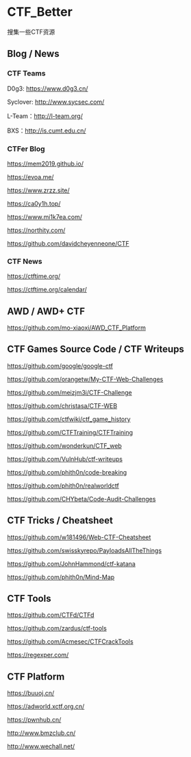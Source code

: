 # CTF_Better
搜集一些CTF资源

## Blog / News

### CTF Teams

D0g3: https://www.d0g3.cn/

Syclover: http://www.sycsec.com/

L-Team：http://l-team.org/

BXS：http://is.cumt.edu.cn/

### CTFer Blog

https://mem2019.github.io/

https://evoa.me/

https://www.zrzz.site/

https://ca0y1h.top/

https://www.mi1k7ea.com/

https://northity.com/

https://github.com/davidcheyenneone/CTF

### CTF News

https://ctftime.org/

https://ctftime.org/calendar/

## AWD / AWD+ CTF

https://github.com/mo-xiaoxi/AWD_CTF_Platform


## CTF Games Source Code / CTF Writeups

https://github.com/google/google-ctf

https://github.com/orangetw/My-CTF-Web-Challenges

https://github.com/meizjm3i/CTF-Challenge

https://github.com/christasa/CTF-WEB

https://github.com/ctfwiki/ctf_game_history

https://github.com/CTFTraining/CTFTraining

https://github.com/wonderkun/CTF_web

https://github.com/VulnHub/ctf-writeups

https://github.com/phith0n/code-breaking

https://github.com/phith0n/realworldctf

https://github.com/CHYbeta/Code-Audit-Challenges



## CTF Tricks / Cheatsheet

https://github.com/w181496/Web-CTF-Cheatsheet

https://github.com/swisskyrepo/PayloadsAllTheThings

https://github.com/JohnHammond/ctf-katana

https://github.com/phith0n/Mind-Map



## CTF Tools

https://github.com/CTFd/CTFd

https://github.com/zardus/ctf-tools

https://github.com/Acmesec/CTFCrackTools

https://regexper.com/

## CTF Platform

https://buuoj.cn/

https://adworld.xctf.org.cn/

https://pwnhub.cn/

http://www.bmzclub.cn/

http://www.wechall.net/






